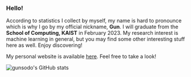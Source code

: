 ### Hello!

According to statistics I collect by myself, my name is hard to pronounce which is why I go by my official nickname, **Gun**. I will graduate from the **School of Computing, KAIST** in February 2023. My research interest is machine learning in general, but you may find some other interesting stuff here as well. Enjoy discovering!

My personal website is available [here](https://gunsodo.github.io). Feel free to take a look!

![gunsodo's GitHub stats](https://github-readme-stats.vercel.app/api?username=gunsodo&show_icons=true&bg_color=00000000)
